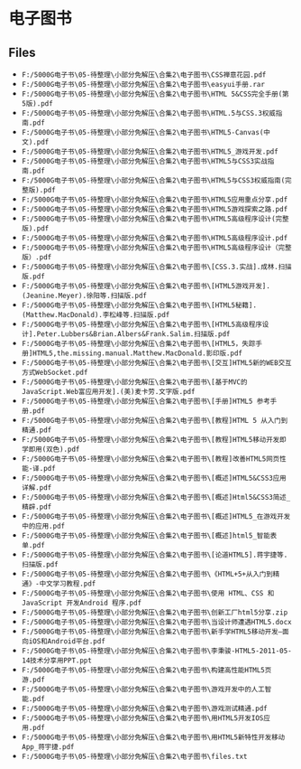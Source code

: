 # 电子图书

## Files

- `F:/5000G电子书\05-待整理\小部分免解压\合集2\电子图书\CSS禅意花园.pdf`
- `F:/5000G电子书\05-待整理\小部分免解压\合集2\电子图书\easyui手册.rar`
- `F:/5000G电子书\05-待整理\小部分免解压\合集2\电子图书\HTML 5&CSS完全手册(第5版).pdf`
- `F:/5000G电子书\05-待整理\小部分免解压\合集2\电子图书\HTML.5与CSS.3权威指南.pdf`
- `F:/5000G电子书\05-待整理\小部分免解压\合集2\电子图书\HTML5-Canvas(中文).pdf`
- `F:/5000G电子书\05-待整理\小部分免解压\合集2\电子图书\HTML5_游戏开发.pdf`
- `F:/5000G电子书\05-待整理\小部分免解压\合集2\电子图书\HTML5与CSS3实战指南.pdf`
- `F:/5000G电子书\05-待整理\小部分免解压\合集2\电子图书\HTML5与CSS3权威指南(完整版).pdf`
- `F:/5000G电子书\05-待整理\小部分免解压\合集2\电子图书\HTML5应用重点分享.pdf`
- `F:/5000G电子书\05-待整理\小部分免解压\合集2\电子图书\HTML5游戏探索之路.pdf`
- `F:/5000G电子书\05-待整理\小部分免解压\合集2\电子图书\HTML5高级程序设计(完整版).pdf`
- `F:/5000G电子书\05-待整理\小部分免解压\合集2\电子图书\HTML5高级程序设计.pdf`
- `F:/5000G电子书\05-待整理\小部分免解压\合集2\电子图书\HTML5高级程序设计（完整版）.pdf`
- `F:/5000G电子书\05-待整理\小部分免解压\合集2\电子图书\[CSS.3.实战].成林.扫描版.pdf`
- `F:/5000G电子书\05-待整理\小部分免解压\合集2\电子图书\[HTML5游戏开发].(Jeanine.Meyer).徐阳等.扫描版.pdf`
- `F:/5000G电子书\05-待整理\小部分免解压\合集2\电子图书\[HTML5秘籍].(Matthew.MacDonald).李松峰等.扫描版.pdf`
- `F:/5000G电子书\05-待整理\小部分免解压\合集2\电子图书\[HTML5高级程序设计].Peter.Lubbers&Brian.Albers&Frank.Salim.扫描版.pdf`
- `F:/5000G电子书\05-待整理\小部分免解压\合集2\电子图书\[HTML5，失踪手册]HTML5,the.missing.manual.Matthew.MacDonald.影印版.pdf`
- `F:/5000G电子书\05-待整理\小部分免解压\合集2\电子图书\[交互]HTML5新的WEB交互方式WebSocket.pdf`
- `F:/5000G电子书\05-待整理\小部分免解压\合集2\电子图书\[基于MVC的JavaScript.Web富应用开发].(美)麦卡劳.文字版.pdf`
- `F:/5000G电子书\05-待整理\小部分免解压\合集2\电子图书\[手册]HTML5 参考手册.pdf`
- `F:/5000G电子书\05-待整理\小部分免解压\合集2\电子图书\[教程]HTML 5 从入门到精通.pdf`
- `F:/5000G电子书\05-待整理\小部分免解压\合集2\电子图书\[教程]HTML5移动开发即学即用(双色).pdf`
- `F:/5000G电子书\05-待整理\小部分免解压\合集2\电子图书\[教程]改善HTML5网页性能-译.pdf`
- `F:/5000G电子书\05-待整理\小部分免解压\合集2\电子图书\[概述]HTML5&CSS3应用详解.pdf`
- `F:/5000G电子书\05-待整理\小部分免解压\合集2\电子图书\[概述]Html5&CSS3简述_精辟.pdf`
- `F:/5000G电子书\05-待整理\小部分免解压\合集2\电子图书\[概述]HTML5_在游戏开发中的应用.pdf`
- `F:/5000G电子书\05-待整理\小部分免解压\合集2\电子图书\[概述]html5_智能表单.pdf`
- `F:/5000G电子书\05-待整理\小部分免解压\合集2\电子图书\[论道HTML5].蒋宇捷等.扫描版.pdf`
- `F:/5000G电子书\05-待整理\小部分免解压\合集2\电子图书\《HTML+5+从入门到精通》-中文学习教程.pdf`
- `F:/5000G电子书\05-待整理\小部分免解压\合集2\电子图书\使用 HTML、CSS 和JavaScript 开发Android 程序.pdf`
- `F:/5000G电子书\05-待整理\小部分免解压\合集2\电子图书\创新工厂html5分享.zip`
- `F:/5000G电子书\05-待整理\小部分免解压\合集2\电子图书\当设计师遭遇HTML5.docx`
- `F:/5000G电子书\05-待整理\小部分免解压\合集2\电子图书\新手学HTML5移动开发—面向iOS和Android平台.pdf`
- `F:/5000G电子书\05-待整理\小部分免解压\合集2\电子图书\李秉骏-HTML5-2011-05-14技术分享用PPT.ppt`
- `F:/5000G电子书\05-待整理\小部分免解压\合集2\电子图书\构建高性能HTML5页游.pdf`
- `F:/5000G电子书\05-待整理\小部分免解压\合集2\电子图书\游戏开发中的人工智能.pdf`
- `F:/5000G电子书\05-待整理\小部分免解压\合集2\电子图书\游戏测试精通.pdf`
- `F:/5000G电子书\05-待整理\小部分免解压\合集2\电子图书\用HTML5开发IOS应用.pdf`
- `F:/5000G电子书\05-待整理\小部分免解压\合集2\电子图书\用HTML5新特性开发移动App_蒋宇捷.pdf`
- `F:/5000G电子书\05-待整理\小部分免解压\合集2\电子图书\files.txt`
